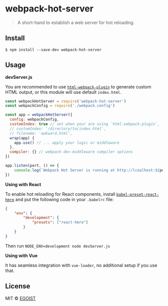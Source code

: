 # webpack-hot-server

> A short-hand to establish a web server for hot reloading.

## Install

```
$ npm install --save-dev webpack-hot-server
```

## Usage

**devServer.js**

You are recommended to use [`html-webpack-plugin`](https://github.com/ampedandwired/html-webpack-plugin) to generate custom HTML output, or this module will use default `index.html`.

```js
const webpackHotServer = require('webpack-hot-server')
const webpackConfig = require('./webpack.config')

const app = webpackHotServer({
  config: webpackConfig,
  customIndex: true // set when your are using `html-webpack-plugin`,
  // customIndex: '/directory/to/index.html',
  // filename: 'awkward.html',
  wrap(app) {
    app.use() // ... apply your logic or middleware
  },
  compiler: {} // webpack-dev-middleware compiler options
})

app.listen(port, () => {
	console.log(`Webpack Hot Server is running at http://lcoalhost:${port}`)
})
```

**Using with React**

To enable hot reloading for React components, install [`babel-preset-react-hmre`](https://github.com/gaearon/babel-plugin-react-transform) and put the following code in your `.babelrc` file:

```json
{
	"env": {
	    "development": {
	    	"presets": ["react-hmre"]
	    }
	}
}
```

Then run `NODE_ENV=development node devServer.js`

**Using with Vue**

It has seamless integration with `vue-loader`, no additional setup if you use that.

## License

MIT © [EGOIST](https://github.com/egoist)
